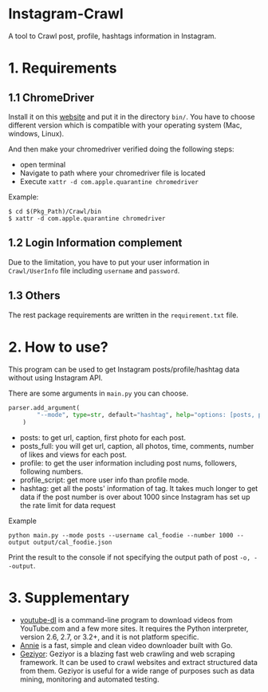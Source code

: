 # Instagram-Crawl
A tool to Crawl post, profile, hashtags information in Instagram.


# 1. Requirements
## 1.1 ChromeDriver
Install it on this [website](https://sites.google.com/chromium.org/driver/) and put it in the directory `bin/`. You have to choose different version which is compatible with your operating system (Mac, windows, Linux). 

And then make your chromedriver verified doing the following steps:
  - open terminal
  - Navigate to path where your chromedriver file is located
  - Execute `xattr -d com.apple.quarantine chromedriver`

Example:
```shell
$ cd $(Pkg_Path)/Crawl/bin 
$ xattr -d com.apple.quarantine chromedriver
```

## 1.2 Login Information complement
Due to the limitation, you have to put your user information in `Crawl/UserInfo` file including `username` and `password`.

## 1.3 Others
The rest package requirements are written in the `requirement.txt` file.

# 2. How to use?
This program can be used to get Instagram posts/profile/hashtag data without using Instagram API.

There are some arguments in `main.py` you can choose.
```python
parser.add_argument(
        "--mode", type=str, default="hashtag", help="options: [posts, posts_full, profile, profile_script, hashtag]"
    )
```

- posts: to get url, caption, first photo for each post.
- posts_full: you will get url, caption, all photos, time, comments, number of likes and views for each post.
- profile: to get the user information including post nums, followers, following numbers.
- profile_script: get more user info than profile mode.
- hashtag: get all the posts' information of tag. It takes much longer to get data if the post number is over about 1000 since Instagram has set up the rate limit for data request

Example
```shell
python main.py --mode posts --username cal_foodie --number 1000 --output output/cal_foodie.json
```

Print the result to the console if not specifying the output path of post `-o, --output`.

# 3. Supplementary
- [youtube-dl](https://github.com/ytdl-org/youtube-dl) is a command-line program to download videos from YouTube.com and a few more sites. It requires the Python interpreter, version 2.6, 2.7, or 3.2+, and it is not platform specific.
- [Annie](https://github.com/iawia002/annie) is a fast, simple and clean video downloader built with Go.
- [Geziyor](https://github.com/geziyor/geziyor): Geziyor is a blazing fast web crawling and web scraping framework. It can be used to crawl websites and extract structured data from them. Geziyor is useful for a wide range of purposes such as data mining, monitoring and automated testing.
